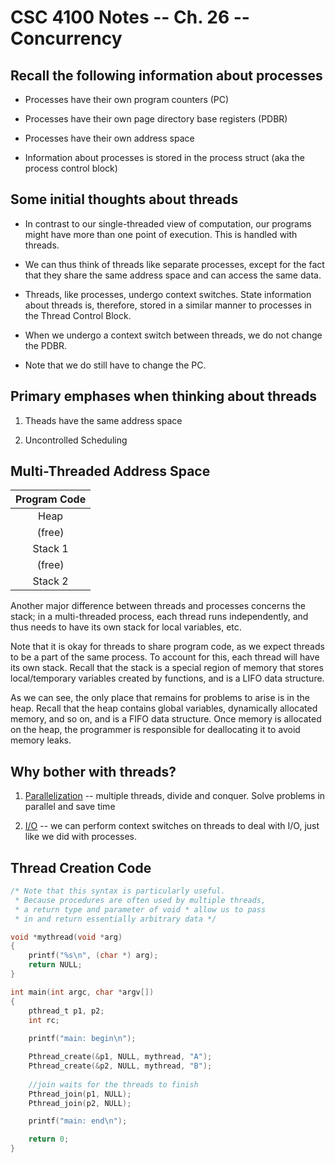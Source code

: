 # CSC 4100 Notes -- Ch. 26 -- Concurrency

## Recall the following information about processes

- Processes have their own program counters (PC)

- Processes have their own page directory base registers (PDBR)

- Processes have their own address space

- Information about processes is stored in the process struct (aka the process control block)

## Some initial thoughts about threads

* In contrast to our single-threaded view of computation, our programs might have more than one point of execution. This is handled with threads. 

* We can thus think of threads like separate processes, except for the fact that they share the same address space and can access the same data.

* Threads, like processes, undergo context switches. State information about threads is, therefore, stored in a similar manner to processes in the Thread Control Block. 

* When we undergo a context switch between threads, we do not change the PDBR.

* Note that we do still have to change the PC.

## Primary emphases when thinking about threads

1. Theads have the same address space

2. Uncontrolled Scheduling

## Multi-Threaded Address Space

| Program Code |
|:------------:|
| Heap         |
| (free)       |
| Stack 1      |
| (free)       |
| Stack 2      |

Another major difference between threads and processes concerns the stack; in a multi-threaded process, each thread runs independently, and thus needs to have its own stack for local variables, etc.

Note that it is okay for threads to share program code, as we expect threads to be a part of the same process. To account for this, each thread will have its own stack. Recall that the stack is a special region of memory that stores local/temporary variables created by functions, and is a LIFO data structure.

As we can see, the only place that remains for problems to arise is in the heap. Recall that the heap contains global variables, dynamically allocated memory, and so on, and is a FIFO data structure. Once memory is allocated on the heap, the programmer is responsible for deallocating it to avoid memory leaks.



## Why bother with threads?

1. <u>Parallelization</u> -- multiple threads, divide and conquer. Solve problems in parallel and save time

2. <u>I/O</u> -- we can perform context switches on threads to deal with I/O, just like we did with processes.



## Thread Creation Code

```c
/* Note that this syntax is particularly useful.
 * Because procedures are often used by multiple threads,
 * a return type and parameter of void * allow us to pass
 * in and return essentially arbitrary data */

void *mythread(void *arg)
{
    printf("%s\n", (char *) arg);
    return NULL;
}

int main(int argc, char *argv[])
{
    pthread_t p1, p2;
    int rc;
    
    printf("main: begin\n");

    Pthread_create(&p1, NULL, mythread, "A");
    Pthread_create(&p2, NULL, mythread, "B");
    
    //join waits for the threads to finish
    Pthread_join(p1, NULL);
    Pthread_join(p2, NULL);

    printf("main: end\n");

    return 0;
}
```


